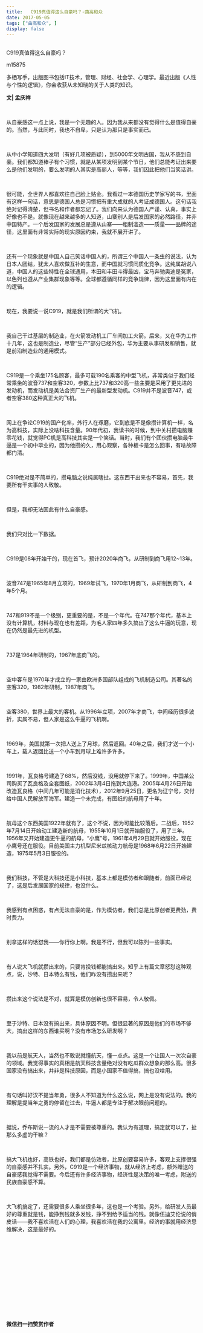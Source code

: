 ```yaml
---
title:   C919真值得这么自豪吗？-曲高和众
date: 2017-05-05
tags: ["曲高和众", ]
display: false
---
```



## 



C919真值得这么自豪吗？




m15875




多栖写手，出版图书包括IT技术，管理、财经、社会学、心理学。最近出版《人性与个性的逻辑》，你会收获从未知晓的关于人类的知识。


**文| 孟庆祥**

&nbsp;

从自豪感这一点上说，我是一个无趣的人。因为我从来都没有觉得什么是值得自豪的。当然，与此同时，我也不自卑，只是认为那只是事实而已。

&nbsp;

从中小学知道四大发明（有好几项被质疑），到5000年文明古国，我从不感到自豪。我们都知道棒子有个习惯，就是从某项发明到某个节日，他们总能考证出来要么是他们发明的，要么发明的人其实是高丽人，等等，我们因此把他们当笑话讲。

&nbsp;

很可能，全世界人都喜欢往自己脸上贴金。我看过一本德国历史学家写的书，里面有这样一句话，意思是德国人总是习惯把有重大成就的人考证成德国人。这句话我绝对记得清楚，但书名和作者都忘记了。我们向来认为德国人严谨、认真，事实上好像也不是。就像现在越来越多的人知道，山寨别人是后发国家的必然路径，并非中国特产。一个后发国家的发展总是遵从山寨——粗制滥造——质量——品牌的途径，这里面有非常实际的现实原因约束，我就不展开讲了。

&nbsp;

还有一个现象就是中国人自己笑话中国人的，所谓三个中国人一条虫的说法，认为日本人团结，犹太人喜欢做互补的生意，而中国就习惯同质化竞争。这纯属胡说八道，中国人的这些特性在全球通用，本田和丰田斗得最凶，宝马奔驰奥迪是冤家，以色列也遵从产业集群现象等等。全球都遵循同样的竞争规律，因为这里面有内在的逻辑。

&nbsp;

现在，我要说一说C919，就是我们所谓的大飞机。

&nbsp;

我自己干过基层的制造业，在火箭发动机工厂车间加工火箭。后来，又在华为工作十几年，这也是制造业，尽管“生产”部分已经外包，华为主要从事研发和销售，就是前沿制造业的通用模式。

&nbsp;

C919是一个乘坐175名顾客，最多可载190名乘客的中型飞机，非常类似于我们经常乘坐的波音737和空客320，参数上比737和320高一些主要是采用了更先进的发动机，而发动机是美法合资厂生产的最新型发动机。C919并不是波音747，或者空客380这种真正大的飞机。

&nbsp;

网上在争论C919的国产化率，外行人在琢磨，它到底是不是像攒计算机一样，名为高科技，实际上没啥科技含量。90年代初，我读书的时候，到中关村攒电脑赚零花钱，就觉得PC机是高科技其实是一个笑话。当时，我们有个团伙攒电脑最牛逼是一个初中毕业的，因为他攒的久，用心观察，各种板卡是怎么回事，有啥故障都门清。

&nbsp;

C919绝对是不简单的，攒电脑之说纯属瞎扯。这东西干出来也不容易，首先，我要所有干实事的人致敬。

&nbsp;

但是，我却无法因此有什么自豪感。

&nbsp;

我们只对比一下数据。

&nbsp;

C919是08年开始干的，现在首飞，预计2020年商飞，从研制到商飞用12~13年。

&nbsp;

波音747是1965年8月立项的，1969年试飞，1970年1月商飞，从研制到商飞，4年5个月。

&nbsp;

747和919不是一个级别，更重要的是，不是一个年代。在747那个年代，基本上没有计算机，材料与现在也有差距，为毛人家四年多久搞出了这么牛逼的玩意，现在仍然是最先进的机型。

&nbsp;

737是1964年研制的，1967年底商飞的。

&nbsp;

空中客车是1970年才成立的一家由欧洲多国部队组成的飞机制造公司。其著名的空客320，1982年研制，1987年商飞。

&nbsp;

空客380，世界上最大的客机。从1996年立项，2007年才商飞，中间经历很多波折，实属不易，但人家是这么牛逼的飞机啊。

&nbsp;

1969年，美国就第一次把人送上了月球，然后返回。40年之后，我们才送一个小车上，载人返回比送一个小车到月球上难许多许多。

&nbsp;

1991年，瓦良格号建造了68%，然后没钱，没用就停下来了。1999年，中国某公司购买了瓦良格及全套图纸，2002年3月4日拖到大连港。2005年4月26日开始改造瓦良格（中间几年可能是消化技术），2012年9月25日，更名为辽宁号，交付给中国人民解放军海军。建造一个未完成，有图纸的航母用了十年。

&nbsp;

航母这个东西美国1922年就有了，这个不说，因为可能比较落后。二战后，1952年7月14日开始动工建造新的航母，1955年10月1日就开始服役了，用了三年。1956年又开始建造更牛逼的航母，“小鹰”号，1961年4月29日就开始服役，现在小鹰号还在服役。目前美国主力机型尼米兹核动力航母是1968年6月22日开始建造，1975年5月3日服役的。

&nbsp;

我们科技，不管是大科技还是小科技，基本上都是模仿者和跟随者，前面已经说了，这是后发展国家的规律，也没什么。

&nbsp;

我感到有点困惑，有点无法自豪的是，作为模仿者，我们总是比原创者更费劲，费时费力。

&nbsp;

别拿这样的话怼我——你行你上啊。我是不行，但我可以陈列一些事实。

&nbsp;

有人说大飞机就攒出来的，只要肯投钱都能搞出来。知乎上有篇文章怒怼这种观点，说，沙特、日本特么有钱，他们咋没有攒出来呢？

&nbsp;

攒出来这个说法是不对，就算是模仿创新也很不容易，令人敬佩。

&nbsp;

至于沙特、日本没有搞出来，具体原因不明。但很显著的原因是他们的市场不够大，搞出这样的东西谁买啊？没有市场怎么研发啊？

&nbsp;

我以前是航天人，当然也不敢说就懂航天，懂一点点。这是一个让国人一次次自豪的领域。我觉得事实的真相是航天科技含量绝对没有吃瓜群众想象的那么高。很多国家没有搞出来，并非是科技原因，而是小国家不值得搞，搞也没啥用。

&nbsp;

有句话叫好汉不提当年勇，很多人不知道为什么这么说，网上是没有说法的。我的理解是提当年之勇的停留在过去，牛逼人都是专注于解决眼前问题的。

&nbsp;

据说，乔布斯说一流的人才是不需要被尊重的。我认为有道理，搞定就可以了，扯那么多虚的干嘛？

&nbsp;

搞大飞机也好，高铁也好，我们都是仿效者，比原创要容易许多，客观上支撑很强的自豪感并不扎实。另外，C919是一个经济事物，就从经济上考虑，额外赠送的自豪感我觉得不需要。今后还有许多经济事物，经济性是决策的唯一考虑，附送的民族自豪感不算。

&nbsp;

大飞机搞定了，还需要很多人乘坐很多年，这也是一个考验。另外，给研发人员最好的尊重就是钱，能挣到钱就多发钱，挣不到给予适当的钱。就像伍迪艾伦说的俏皮话——我不喜欢活在人们的心理，我喜欢活在我的公寓里。经济的事就用经济思维解决，这是最好的。

&nbsp;

&nbsp;

&nbsp;

&nbsp;

&nbsp;

&nbsp;

&nbsp;




**微信扫一扫赞赏作者**